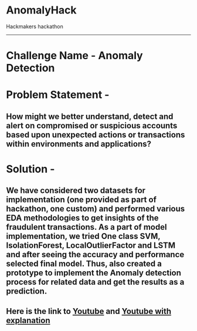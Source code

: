 # AnomalyHack
Hackmakers hackathon

-----------------------------------------

# Challenge Name - Anomaly Detection
# Problem Statement - 
## How might we better understand, detect and alert on compromised or suspicious accounts based upon unexpected actions or transactions within environments and applications?
# Solution - 
## We have considered two datasets for implementation (one provided as part of hackathon, one custom) and performed various EDA methodologies to get insights of the fraudulent transactions. As a part of model implementation, we tried One class SVM, IsolationForest, LocalOutlierFactor and LSTM and after seeing the accuracy and performance selected final model. Thus, also created a prototype to implement the Anomaly detection process for related data and get the results as a prediction.






## Here is the link to [Youtube](https://youtu.be/k9ndUcYSnr4) and [Youtube with explanation](https://youtu.be/Zddchu8Llns)
